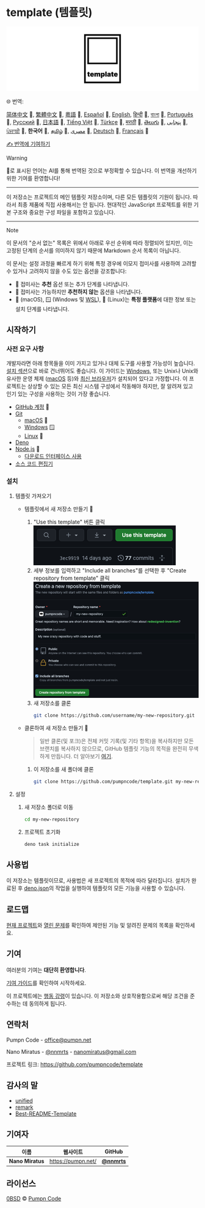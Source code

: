 # template (템플릿)

[![pumpncode/template 로고][logo-wide]][self]

🌐 번역:

[简体中文][readme-zh-cn] 🤖,
[繁體中文][readme-zh-tw] 🤖,
[粵語][readme-zh-hk] 🤖,
[Español][readme-es] 🤖,
[English][readme-en],
[हिन्दी][readme-hi] 🤖,
[বাংলা][readme-bn] 🤖,
[Português][readme-pt] 🤖,
[Русский][readme-ru] 🤖,
[日本語][readme-ja] 🤖,
[Tiếng Việt][readme-vi] 🤖,
[Türkçe][readme-tr] 🤖,
[मराठी][readme-mr] 🤖,
[తెలుగు][readme-te] 🤖,
[پنجابی][readme-pa-Arab] 🤖,
[ਪੰਜਾਬੀ][readme-pa] 🤖,
**한국어** 🤖,
[தமிழ்][readme-ta] 🤖,
[مصرى][readme-arz] 🤖,
[Deutsch][readme-de] 🤖,
[Français][readme-fr] 🤖

[✍️ 번역에 기여하기][contribute-translation]

> [!WARNING]
> 🤖로 표시된 언어는 AI를 통해 번역된 것으로 부정확할 수 있습니다. 이 번역을 개선하기 위한 기여를 환영합니다!

---

이 저장소는 프로젝트의 메인 템플릿 저장소이며, 다른 모든 템플릿의 기원이 됩니다. 따라서 최종 제품에 직접 사용해서는 안 됩니다. 현대적인 JavaScript 프로젝트를 위한 기본 구조와 중요한 구성 파일을 포함하고 있습니다.

---

> [!NOTE]
> 이 문서의 "순서 없는" 목록은 위에서 아래로 우선 순위에 따라 정렬되어 있지만, 이는 고정된 단계의 순서를 의미하지 않기 때문에 Markdown 순서 목록이 아닙니다.
>
> 이 문서는 설정 과정을 빠르게 하기 위해 특정 경우에 이모지 접미사를 사용하여 고려할 수 있거나 고려하지 않을 수도 있는 옵션을 강조합니다:
>
> - 💎 접미사는 **추천** 옵션 또는 추가 단계를 나타냅니다.
> - 🤡 접미사는 가능하지만 **추천하지 않는** 옵션을 나타냅니다.
> - 🍎 (macOS), 🪟 (Windows 및 [WSL][wsl]), 🐧 (Linux)는 **특정 플랫폼**에 대한 정보 또는 설치 단계를 나타냅니다.

## 시작하기

### 사전 요구 사항

개발자라면 아래 항목들을 이미 가지고 있거나 대체 도구를 사용할 가능성이 높습니다. [설치 섹션][installation]으로 바로 건너뛰어도 좋습니다. 이 가이드는 [Windows][windows], 또는 Unix나 Unix와 유사한 운영 체제 ([macOS][mac-os] 등)와 [최신 브라우저][browsehappy]가 설치되어 있다고 가정합니다. 이 프로젝트는 상상할 수 있는 모든 최신 시스템 구성에서 작동해야 하지만, 잘 알려져 있고 인기 있는 구성을 사용하는 것이 가장 좋습니다.

- [GitHub 계정][github-join] 💎
- [Git][git]
	- [macOS][git-macos] 🍎
	- [Windows][git-windows] 🪟
	- [Linux][git-linux] 🐧
- [Deno][deno]
- [Node.js][node-js] 💎
	- [다운로드 인터페이스 사용][node-js-download]
- [소스 코드 편집기][source-code-editors]

### 설치

1. 템플릿 가져오기
	- 템플릿에서 새 저장소 만들기 💎
		1. "Use this template" 버튼 클릭
			!["Use this template" 버튼 스크린샷][screenshot-use-template]
		2. 세부 정보를 입력하고 "Include all branches"를 선택한 후 "Create repository from template" 클릭
			![템플릿에서 새 저장소 생성 화면 스크린샷][screenshot-create-from-template]
		3. 새 저장소를 클론
			```sh
			git clone https://github.com/username/my-new-repository.git
			```

	- 클론하여 새 저장소 만들기 🤡
		> 일반 클론(및 포크)은 전체 커밋 기록(및 기타 항목)을 복사하지만 모든 브랜치를 복사하지 않으므로, GitHub 템플릿 기능의 목적을 완전히 무색하게 만듭니다. 더 알아보기 [여기][github-docs-template].
		1. 이 저장소를 새 폴더에 클론
			```sh
			git clone https://github.com/pumpncode/template.git my-new-repository
			```

2. 설정
	1. 새 저장소 폴더로 이동
		```sh
		cd my-new-repository
		```
	2. 프로젝트 초기화
		```sh
		deno task initialize
		```

## 사용법

이 저장소는 템플릿이므로, 사용법은 새 프로젝트의 목적에 따라 달라집니다. 설치가 완료된 후 [deno.json][deno-json]의 작업을 실행하여 템플릿의 모든 기능을 사용할 수 있습니다.

## 로드맵

[현재 프로젝트][projects]와 [열린 문제][issues]를 확인하여 제안된 기능 및 알려진 문제의 목록을 확인하세요.

## 기여

여러분의 기여는 **대단히 환영합니다**.

[기여 가이드][contributing]를 확인하여 시작하세요.

이 프로젝트에는 [행동 강령][code-of-conduct]이 있습니다. 이 저장소와 상호작용함으로써 해당 조건을 준수하는 데 동의하게 됩니다.

## 연락처

Pumpn Code - <office@pumpn.net>

Nano Miratus - [@nnmrts][nnmrts-github] - <nanomiratus@gmail.com>

프로젝트 링크: <https://github.com/pumpncode/template>

## 감사의 말

- [unified][unified]
- [remark][remark]
- [Best-README-Template][best-readme-tempplate]

## 기여자

| 이름 | 웹사이트 | GitHub |
| -- | -- | -- |
| **Nano Miratus** | <https://pumpn.net/> | [**@nnmrts**][nnmrts-github] |

## 라이선스

[0BSD][license] © [Pumpn Code][pumpn-website]

[logo-wide]: /media/images/logo/wide.svg
[self]: https://github.com/pumpncode/template
[readme-zh-cn]: /docs/zh-CN/readme.md
[readme-zh-tw]: /docs/zh-TW/readme.md
[readme-zh-hk]: /docs/zh-HK/readme.md
[readme-es]: /docs/es/readme.md
[readme-en]: /readme.md
[readme-hi]: /docs/hi/readme.md
[readme-bn]: /docs/bn/readme.md
[readme-pt]: /docs/pt/readme.md
[readme-ru]: /docs/ru/readme.md
[readme-ja]: /docs/ja/readme.md
[readme-vi]: /docs/vi/readme.md
[readme-tr]: /docs/tr/readme.md
[readme-mr]: /docs/mr/readme.md
[readme-te]: /docs/te/readme.md
[readme-pa-Arab]: /docs/pa-Arab/readme.md
[readme-pa]: /docs/pa/readme.md
[readme-ta]: /docs/ta/readme.md
[readme-arz]: /docs/arz/readme.md
[readme-de]: /docs/de/readme.md
[readme-fr]: /docs/fr/readme.md
[contribute-translation]: https://github.com/pumpncode/.github/blob/main/contributing.md#translations
[wsl]: https://docs.microsoft.com/en-us/windows/wsl/about
[windows]: https://www.microsoft.com/windows
[mac-os]: https://www.apple.com/macos
[browsehappy]: https://browsehappy.com
[installation]: #설치
[github-join]: https://github.com/join
[git]: https://git-scm.com
[git-macos]: https://git-scm.com/download/mac
[git-windows]: https://git-scm.com/download/win
[git-linux]: https://git-scm.com/download/linux
[deno]: https://deno.com
[node-js]: https://nodejs.org
[node-js-download]: https://nodejs.org/en/download
[source-code-editors]: https://en.wikipedia.org/wiki/Source-code_editor#Notable_examples
[screenshot-use-template]: /media/images/screenshots/use-template.png
[screenshot-create-from-template]: /media/images/screenshots/create-from-template.png
[github-docs-template]: https://docs.github.com/en/free-pro-team@latest/github/creating-cloning-and-archiving-repositories/creating-a-repository-from-a-template#about-repository-templates
[deno-json]: /deno.json
[projects]: https://github.com/pumpncode/template/projects
[issues]: https://github.com/pumpncode/template/issues
[contributing]: https://github.com/pumpncode/.github/contributing.md
[code-of-conduct]: https://github.com/pumpncode/.github/code-of-conduct.md
[nnmrts-github]: https://github.com/nnmrts
[unified]: https://unifiedjs.com
[remark]: https://github.com/remarkjs
[best-readme-tempplate]: https://github.com/othneildrew/Best-README-Template
[license]: /license.md
[pumpn-website]: https://pumpn.net
